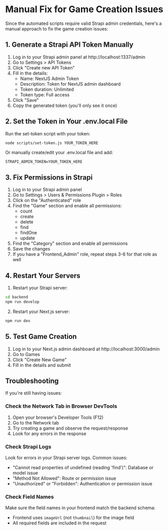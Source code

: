 # Manual Fix for Game Creation Issues

Since the automated scripts require valid Strapi admin credentials, here's a manual approach to fix the game creation issues:

## 1. Generate a Strapi API Token Manually

1. Log in to your Strapi admin panel at http://localhost:1337/admin
2. Go to Settings > API Tokens
3. Click "Create new API Token"
4. Fill in the details:
   - Name: NextJS Admin Token
   - Description: Token for NextJS admin dashboard
   - Token duration: Unlimited
   - Token type: Full access
5. Click "Save"
6. Copy the generated token (you'll only see it once)

## 2. Set the Token in Your .env.local File

Run the set-token script with your token:

```bash
node scripts/set-token.js YOUR_TOKEN_HERE
```

Or manually create/edit your .env.local file and add:

```
STRAPI_ADMIN_TOKEN=YOUR_TOKEN_HERE
```

## 3. Fix Permissions in Strapi

1. Log in to your Strapi admin panel
2. Go to Settings > Users & Permissions Plugin > Roles
3. Click on the "Authenticated" role
4. Find the "Game" section and enable all permissions:
   - count
   - create
   - delete
   - find
   - findOne
   - update
5. Find the "Category" section and enable all permissions
6. Save the changes
7. If you have a "Frontend_Admin" role, repeat steps 3-6 for that role as well

## 4. Restart Your Servers

1. Restart your Strapi server:

```bash
cd backend
npm run develop
```

2. Restart your Next.js server:

```bash
npm run dev
```

## 5. Test Game Creation

1. Log in to your Next.js admin dashboard at http://localhost:3000/admin
2. Go to Games
3. Click "Create New Game"
4. Fill in the details and submit

## Troubleshooting

If you're still having issues:

### Check the Network Tab in Browser DevTools

1. Open your browser's Developer Tools (F12)
2. Go to the Network tab
3. Try creating a game and observe the request/response
4. Look for any errors in the response

### Check Strapi Logs

Look for errors in your Strapi server logs. Common issues:

- "Cannot read properties of undefined (reading 'find')": Database or model issue
- "Method Not Allowed": Route or permission issue
- "Unauthorized" or "Forbidden": Authentication or permission issue

### Check Field Names

Make sure the field names in your frontend match the backend schema:

- Frontend uses `imageUrl` (not `thumbnail`) for the image field
- All required fields are included in the request
